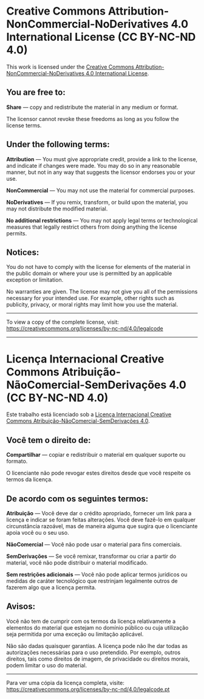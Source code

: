 # Creative Commons Attribution-NonCommercial-NoDerivatives 4.0 International License (CC BY-NC-ND 4.0)

This work is licensed under the [Creative Commons Attribution-NonCommercial-NoDerivatives 4.0 International License](https://creativecommons.org/licenses/by-nc-nd/4.0/).

## You are free to:

**Share** — copy and redistribute the material in any medium or format.

The licensor cannot revoke these freedoms as long as you follow the license terms.

## Under the following terms:

**Attribution** — You must give appropriate credit, provide a link to the license, and indicate if changes were made. You may do so in any reasonable manner, but not in any way that suggests the licensor endorses you or your use.

**NonCommercial** — You may not use the material for commercial purposes.

**NoDerivatives** — If you remix, transform, or build upon the material, you may not distribute the modified material.

**No additional restrictions** — You may not apply legal terms or technological measures that legally restrict others from doing anything the license permits.

## Notices:

You do not have to comply with the license for elements of the material in the public domain or where your use is permitted by an applicable exception or limitation.

No warranties are given. The license may not give you all of the permissions necessary for your intended use. For example, other rights such as publicity, privacy, or moral rights may limit how you use the material.

---

To view a copy of the complete license, visit:
https://creativecommons.org/licenses/by-nc-nd/4.0/legalcode

---

# Licença Internacional Creative Commons Atribuição-NãoComercial-SemDerivações 4.0 (CC BY-NC-ND 4.0)

Este trabalho está licenciado sob a [Licença Internacional Creative Commons Atribuição-NãoComercial-SemDerivações 4.0](https://creativecommons.org/licenses/by-nc-nd/4.0/deed.pt_BR).

## Você tem o direito de:

**Compartilhar** — copiar e redistribuir o material em qualquer suporte ou formato.

O licenciante não pode revogar estes direitos desde que você respeite os termos da licença.

## De acordo com os seguintes termos:

**Atribuição** — Você deve dar o crédito apropriado, fornecer um link para a licença e indicar se foram feitas alterações. Você deve fazê-lo em qualquer circunstância razoável, mas de maneira alguma que sugira que o licenciante apoia você ou o seu uso.

**NãoComercial** — Você não pode usar o material para fins comerciais.

**SemDerivações** — Se você remixar, transformar ou criar a partir do material, você não pode distribuir o material modificado.

**Sem restrições adicionais** — Você não pode aplicar termos jurídicos ou medidas de caráter tecnológico que restrinjam legalmente outros de fazerem algo que a licença permita.

## Avisos:

Você não tem de cumprir com os termos da licença relativamente a elementos do material que estejam no domínio público ou cuja utilização seja permitida por uma exceção ou limitação aplicável.

Não são dadas quaisquer garantias. A licença pode não lhe dar todas as autorizações necessárias para o uso pretendido. Por exemplo, outros direitos, tais como direitos de imagem, de privacidade ou direitos morais, podem limitar o uso do material.

---

Para ver uma cópia da licença completa, visite:
https://creativecommons.org/licenses/by-nc-nd/4.0/legalcode.pt
